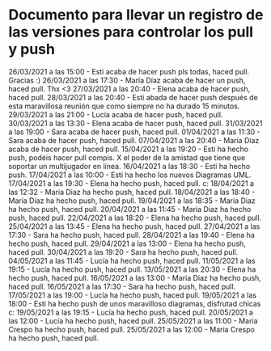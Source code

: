 # Documento para llevar un registro de las versiones para controlar los pull y push

26/03/2021 a las 15:00 - Esti acaba de hacer push pls todas, haced pull. Gracias :)
26/03/2021 a las 17:30 - María Díaz acaba de hacer un push, haced pull. Thx <3
27/03/2021 a las 20:40 - Elena acaba de hacer push, haced pull.
28/03/2021 a las 20:40 - Esti abada de hacer push después de esta maravillosa reunión que como siempre no ha durado 15 minutos.
29/03/2021 a las 21:00 - Lucía acaba de hacer push, haced pull.
30/03/2021 a las 13:30 - Elena acaba de hacer push, haced pull.
31/03/2021 a las 19:00 - Sara acaba de hacer push, haced pull.
01/04/2021 a las 11:30 - Sara acaba de hacer push, haced pull.
07/04/2021 a las 20:40 - María Díaz acaba de hacer push, haced pull.
15/04/2021 a las 19:20 - Esti ha hecho push, podéis hacer pull compis. X el poder de la amistad que tiene que soportar un multijugador en línea.
16/04/2021 a las 18:30 - Esti ha hecho push.
17/04/2021 a las 10:00 - Esti ha hecho los nuevos Diagramas UML.
17/04/2021 a las 19:30 - Elena ha hecho push, haced pull. c:
18/04/2021 a las 12:32 - Maria Diaz ha hecho push, haced pull.
18/04/2021 a las 18:40 - Maria Diaz ha hecho push, haced pull.
19/04/2021 a las 18:35 - Maria Diaz ha hecho push, haced pull.
20/04/2021 a las 11:45 - Maria Diaz ha hecho push, haced pull.
22/04/2021 a las 18:20 - Elena ha hecho push, haced pull.
25/04/2021 a las 13:45 - Elena ha hecho push, haced pull.
27/04/2021 a las 17:30 - Sara ha hecho push, haced pull.
28/04/2021 a las 19:40 - Elena ha hecho push, haced pull.
29/04/2021 a las 13:00 - Elena ha hecho push, haced pull.
30/04/2021 a las 19:20 - Sara ha hecho push, haced pull.
04/05/2021 a las 11:45 - Lucía ha hecho push, haced pull.
11/05/2021 a las 19:15 - Lucía ha hecho push, haced pull.
13/05/2021 a las 20:30 - Elena ha hecho push, haced pull.
16/05/2021 a las 13:00 - Maria Diaz ha hecho push, haced pull.
16/05/2021 a las 17:30 - Sara ha hecho push, haced pull.
17/05/2021 a las 19:00 - Lucía ha hecho push, haced pull.
19/05/2021 a las 18:00 - Esti ha hecho push de unos maravilloso diagramas, disfrutad chicas c:
19/05/2021 a las 19:15 - Lucía ha hecho push, haced pull.
20/05/2021 a las 12:00 - Lucía ha hecho push, haced pull.
25/05/2021 a las 11:00 - Maria Crespo ha hecho push, haced pull.
25/05/2021 a las 12:00 - Maria Crespo ha hecho push, haced pull.